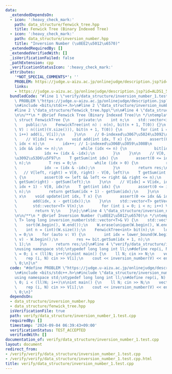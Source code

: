 ```yaml
---
data:
  _extendedDependsOn:
  - icon: ':heavy_check_mark:'
    path: data_structure/fenwick_tree.hpp
    title: Fenwick Tree (Binary Indexed Tree)
  - icon: ':heavy_check_mark:'
    path: data_structure/inversion_number.hpp
    title: "Inversion Number (\u8EE2\u5012\u6570)"
  _extendedRequiredBy: []
  _extendedVerifiedWith: []
  _isVerificationFailed: false
  _pathExtension: cpp
  _verificationStatusIcon: ':heavy_check_mark:'
  attributes:
    '*NOT_SPECIAL_COMMENTS*': ''
    PROBLEM: https://judge.u-aizu.ac.jp/onlinejudge/description.jsp?id=ALDS1_5_D
    links:
    - https://judge.u-aizu.ac.jp/onlinejudge/description.jsp?id=ALDS1_5_D
  bundledCode: "#line 1 \"verify/data_structure/inversion_number_1.test.cpp\"\n#define\
    \ PROBLEM \"https://judge.u-aizu.ac.jp/onlinejudge/description.jsp?id=ALDS1_5_D\"\
    \n#include <bits/stdc++.h>\n#line 2 \"data_structure/inversion_number.hpp\"\n\n\
    #line 2 \"data_structure/fenwick_tree.hpp\"\n\n#line 4 \"data_structure/fenwick_tree.hpp\"\
    \n\n/**\n * @brief Fenwick Tree (Binary Indexed Tree)\n */\ntemplate<class T>\
    \ struct FenwickTree {\n    private:\n    int n;\n    std::vector<int> bit;\n\n\
    \    public:\n    FenwickTree(int n) : n(n), bit(n + 1, T(0)) {}\n    FenwickTree(std::vector<T>&\
    \ V) : n((int)(V.size())), bit(n + 1, T(0)) {\n        for (int i = 0; i < n;\
    \ i++) add(i, V[i]);\n    }\n\n    // 0-indexed\u3067\u5024\u3092\u8FFD\u52A0\n\
    \    // V[idx] += x\n    void add(int idx, T x) {\n        assert(0 <= idx &&\
    \ idx < n);\n        idx++; // 1-indexed\u306B\u3059\u308B\n        assert(1 <=\
    \ idx && idx <= n);\n        while (idx <= n) {\n            bit[idx] += x;\n\
    \            idx += (idx & -idx);\n        }\n    }\n\n    // V[0, idx)\u306E\u548C\
    \u3092\u53D6\u5F97\n    T getSum(int idx) {\n        assert(0 <= idx && idx <=\
    \ n);\n        T res = 0;\n        while (idx > 0) {\n            res += bit[idx];\n\
    \            idx -= (idx & -idx);\n        }\n        return res;\n    }\n\n \
    \   // V[left, right) = V[0, right) - V[0, left)\n    T getSum(int left, int right)\
    \ {\n        assert(0 <= left && left <= right && right <= n);\n        return\
    \ getSum(right) - getSum(left);\n    }\n\n    // V[idx] = V[idx, idx + 1) = V[0,\
    \ idx + 1) - V[0, idx)\n    T get(int idx) {\n        assert(0 <= idx && idx <\
    \ n);\n        return getSum(idx + 1) - getSum(idx);\n    }\n\n    // V[idx] =\
    \ x\n    void update(int idx, T x) {\n        assert(0 <= idx && idx < n);\n \
    \       add(idx, x - get(idx));\n    }\n\n    std::vector<T> getVector() {\n \
    \       std::vector<T> V(n);\n        for (int i = 0; i < n; i++) V[i] = get(i);\n\
    \        return V;\n    }\n};\n#line 4 \"data_structure/inversion_number.hpp\"\
    \n\n/**\n * @brief Inversion Number (\u8EE2\u5012\u6570)\n */\ntemplate<class\
    \ T> long long inversion_number(std::vector<T>& V) {\n    std::vector<T> W = V;\n\
    \    sort(W.begin(), W.end());\n    W.erase(unique(W.begin(), W.end()), W.end());\n\
    \    int n = (int)(W.size());\n    FenwickTree<int> bit(n);\n    long long res\
    \ = 0;\n    for (auto v: V) {\n        int idx = lower_bound(W.begin(), W.end(),\
    \ v) - W.begin();\n        res += bit.getSum(idx + 1, n);\n        bit.add(idx,\
    \ 1);\n    }\n    return res;\n}\n#line 4 \"verify/data_structure/inversion_number_1.test.cpp\"\
    \nusing namespace std;\ntypedef long long int ll;\n#define rep(i, N) for(ll i\
    \ = 0; i < (ll)N; i++)\n\nint main() {\n    ll N; cin >> N;\n    vector<ll> V(N);\n\
    \    rep (i, N) cin >> V[i];\n    cout << inversion_number(V) << endl;\n    return\
    \ 0;\n}\n"
  code: "#define PROBLEM \"https://judge.u-aizu.ac.jp/onlinejudge/description.jsp?id=ALDS1_5_D\"\
    \n#include <bits/stdc++.h>\n#include \"data_structure/inversion_number.hpp\"\n\
    using namespace std;\ntypedef long long int ll;\n#define rep(i, N) for(ll i =\
    \ 0; i < (ll)N; i++)\n\nint main() {\n    ll N; cin >> N;\n    vector<ll> V(N);\n\
    \    rep (i, N) cin >> V[i];\n    cout << inversion_number(V) << endl;\n    return\
    \ 0;\n}"
  dependsOn:
  - data_structure/inversion_number.hpp
  - data_structure/fenwick_tree.hpp
  isVerificationFile: true
  path: verify/data_structure/inversion_number_1.test.cpp
  requiredBy: []
  timestamp: '2024-09-04 06:39:43+09:00'
  verificationStatus: TEST_ACCEPTED
  verifiedWith: []
documentation_of: verify/data_structure/inversion_number_1.test.cpp
layout: document
redirect_from:
- /verify/verify/data_structure/inversion_number_1.test.cpp
- /verify/verify/data_structure/inversion_number_1.test.cpp.html
title: verify/data_structure/inversion_number_1.test.cpp
---
```

